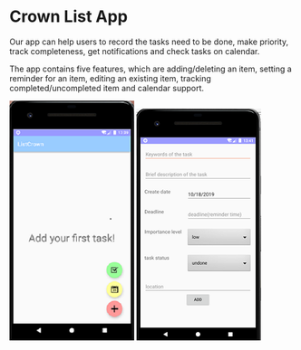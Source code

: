 # Crown List App

Our app can help users to record the tasks need to be done, make priority, track completeness, get notifications and check tasks on calendar. 

The app contains five features, which are adding/deleting an item, setting a reminder for an item, editing an existing item, tracking completed/uncompleted item and calendar support. 

![Index page](https://github.com/Si-XU/Crown_List/blob/master/1.png)
![Operation page](https://github.com/Si-XU/Crown_List/blob/master/2.png)
